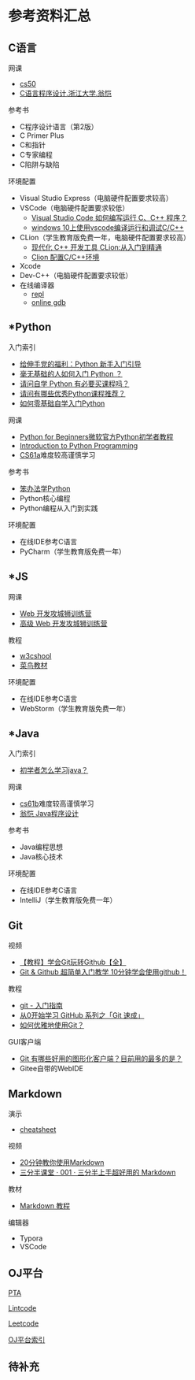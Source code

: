# 参考资料汇总

## C语言

网课

- [cs50](http://open.163.com/newview/movie/free?pid=M6U6LS8CV&mid=M6U6MHDUR)
- [C语言程序设计.浙江大学.翁恺](https://www.bilibili.com/video/av15267247)

参考书

- C程序设计语言（第2版）
- C Primer Plus
- C和指针
- C专家编程
- C陷阱与缺陷

环境配置

- Visual Studio Express（电脑硬件配置要求较高）
- VSCode（电脑硬件配置要求较低）
  - [Visual Studio Code 如何编写运行 C、C++ 程序？](https://www.zhihu.com/question/30315894)
  - [windows 10上使用vscode编译运行和调试C/C++](https://zhuanlan.zhihu.com/p/77645306)
- CLion（学生教育版免费一年，电脑硬件配置要求较高）
  - [现代化 C++ 开发工具 CLion:从入门到精通](https://zhuanlan.zhihu.com/p/97175720)
  - [Clion 配置C/C++环境](https://zhuanlan.zhihu.com/p/40776005)
- Xcode
- Dev-C++（电脑硬件配置要求较低）
- 在线编译器
  - [repl](https://repl.it/languages/c)
  - [online gdb](https://www.onlinegdb.com/)

## *Python

入门索引

- [给伸手党的福利：Python 新手入门引导](https://zhuanlan.zhihu.com/p/25824007)
- [毫无基础的人如何入门 Python ？](https://www.zhihu.com/question/32048560)
- [请问自学 Python 有必要买课程吗？](https://www.zhihu.com/question/318258554)
- [请问有哪些优秀Python课程推荐？](https://www.zhihu.com/question/58081520)
- [如何零基础自学入门Python](https://zhuanlan.zhihu.com/p/29195069)

网课

- [Python for Beginners微软官方Python初学者教程](https://www.bilibili.com/video/av69042526)
- [Introduction to Python Programming](https://cn.udacity.com/course/introduction-to-python--ud1110)
- [CS61a](https://cs61a.org/)难度较高谨慎学习

参考书

- [笨办法学Python](https://flyouting.gitbooks.io/learn-python-the-hard-way-cn/content/)
- Python核心编程
- Python编程从入门到实践

环境配置

- 在线IDE参考C语言
- PyCharm（学生教育版免费一年）

## *JS

网课

- [Web 开发攻城狮训练营](https://www.bilibili.com/video/av68903874)
- [高级 Web 开发攻城狮训练营](https://www.bilibili.com/video/av86712776)

教程

- [w3cshool](https://www.w3cschool.cn/tutorial)
- [菜鸟教材](https://www.runoob.com/)

环境配置

- 在线IDE参考C语言
- WebStorm（学生教育版免费一年）

## *Java

入门索引

- [初学者怎么学习java？](https://www.zhihu.com/question/52406861)

网课

- [cs61b](https://inst.eecs.berkeley.edu/~cs61b/archives.html)难度较高谨慎学习
- [翁恺 Java程序设计](https://www.bilibili.com/video/av77648377)

参考书

- Java编程思想
- Java核心技术

环境配置

- 在线IDE参考C语言
- IntelliJ（学生教育版免费一年）

## Git

视频

- [【教程】学会Git玩转Github【全】](https://www.bilibili.com/video/av10475153)
- [Git & Github 超简单入门教学 10分钟学会使用github！](https://www.bilibili.com/video/av62967996)

教程

- [git - 入门指南](https://zhuanlan.zhihu.com/p/21193604)
- [从0开始学习 GitHub 系列之「Git 速成」](https://zhuanlan.zhihu.com/p/21269318)
- [如何优雅地使用Git？](https://www.zhihu.com/question/20866683)

GUI客户端

- [Git 有哪些好用的图形化客户端？目前用的最多的是？](https://www.zhihu.com/question/22932048)
- Gitee自带的WebIDE

## Markdown

演示

- [cheatsheet](./md-cheatsheet.pdf)

视频

- [20分钟教你使用Markdown](https://www.bilibili.com/video/av8819726)
- [三分半课堂 · 001 · 三分半上手超好用的 Markdown](https://www.bilibili.com/video/av13289789)

教材

- [Markdown 教程](https://www.runoob.com/markdown/md-tutorial.html)

编辑器

- Typora
- VSCode

## OJ平台

[PTA](https://pintia.cn/)

[Lintcode](https://www.lintcode.com/)

[Leetcode](https://leetcode-cn.com/)

[OJ平台索引](https://www.zhihu.com/question/25574458)

## 待补充

